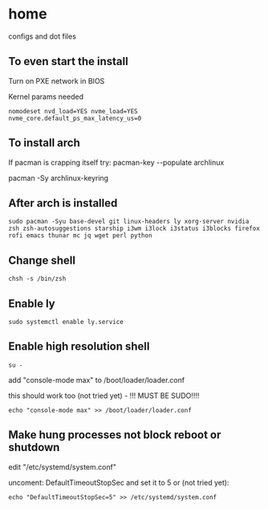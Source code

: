 # home
configs and dot files

## To even start the install
Turn on PXE network in BIOS

Kernel params needed
```
nomodeset nvd_load=YES nvme_load=YES nvme_core.default_ps_max_latency_us=0
```

## To install arch
If pacman is crapping itself try:
pacman-key --populate archlinux

pacman -Sy archlinux-keyring

## After arch is installed
```
sudo pacman -Syu base-devel git linux-headers ly xorg-server nvidia zsh zsh-autosuggestions starship i3wm i3lock i3status i3blocks firefox rofi emacs thunar mc jq wget perl python
```

## Change shell
```
chsh -s /bin/zsh
```

## Enable ly
```
sudo systemctl enable ly.service
```

## Enable high resolution shell
```
su -
```
add "console-mode max" to /boot/loader/loader.conf

this should work too (not tried yet) - !!! MUST BE SUDO!!!!
```
echo "console-mode max" >> /boot/loader/loader.conf
```

## Make hung processes not block reboot or shutdown
edit "/etc/systemd/system.conf"

uncoment: DefaultTimeoutStopSec and set it to 5 or (not tried yet):
```
echo "DefaultTimeoutStopSec=5" >> /etc/systemd/system.conf
```
